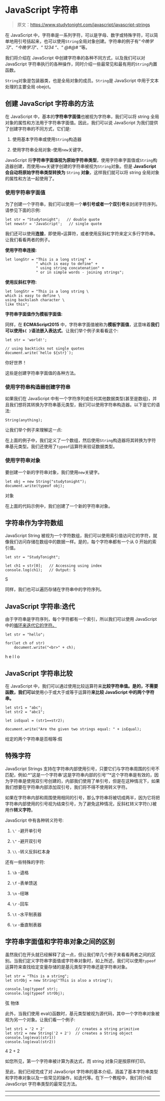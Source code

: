 # JavaScript 字符串

> 原文：<https://www.studytonight.com/javascript/javascript-strings>

在 JavaScript 中，字符串是一系列字符，可以是字母、数字或特殊字符，可以简单地用引号括起来，也可以使用`String`全局对象创建。字符串的例子有“*今晚学习*”、“*今晚学习*”、“ *1234* ”、“ *@#@#* ”等。

我们将介绍在 JavaScript 中创建字符串的各种不同方式，以及我们可以对 JavaScript 字符串执行的各种操作，同时介绍一些最常见和最有用的`String`内置函数。

`String`对象是包装器类，也是全局对象的成员。`String`是 JavaScript 中用于文本处理的主要全局 obejct。

## 创建 JavaScript 字符串的方法

在 JavaScript 中，基本的**字符串字面值**也被视为字符串，我们可以将 string 全局对象的属性和方法用于字符串字面值。因此，我们可以说 JavaScript 为我们提供了创建字符串的不同方式，它们是:

1.  使用基本字符串或使用`String`构造器

2.  使用字符串全局对象-使用`new`关键字。

JavaScript 将**字符串字面值视为原始字符串类型**，使用字符串字面值或`String`构造器创建，而使用`new`关键字创建的字符串被视为`String`对象。但是 **JavaScript 会自动将原始字符串类型转换为** `String` **对象**，这样我们就可以将 string 全局对象的属性和方法一起使用了。

### 使用字符串字面值

为了创建一个字符串，我们可以使用一个**单引号或者一个双引号**来封闭字符序列。请参见下面的示例:

```
let str = "Studytonight";   // double quote
let newstr = 'JavaScript';   // single quote
```

我们还可以使用**连接**，即使用`+`运算符，或者使用反斜杠字符来定义多行字符串。让我们看看两者的例子。

**使用字符串连接:**

```
let longStr = "This is a long string" +
              " which is easy to define" +
              " using string concatenation" +
              " or in simple words - joining strings";
```

**使用反斜杠字符:**

```
let longStr = "This is a long string \
which is easy to define \
using backslash character \
like this";
```

**字符串字面值作为模板字面值:**

同样，在 **ECMAScript2015** 中，字符串字面值被称为**模板字面值**，这意味着**我们可以使用`${ }`语法嵌入表达式**。让我们举个例子来看看这个:

```
let str = 'world!';

// using backticks not single quotes
document.write(`hello ${str}`);
```

你好世界！

这些是创建字符串字面值的各种方法。

### 使用字符串构造器创建字符串

如果我们在 JavaScript 中有一个字符序列或任何其他数据类型(甚至是数组)，并且我们想将其转换为字符串基元类型，我们可以使用字符串构造器。以下是它的语法:

```
String(anything);
```

让我们举个例子来理解这一点:

在上面的例子中，我们定义了一个数组，然后使用`String`构造器将其转换为字符串基元类型。我们还使用了`typeof`运算符来验证数据类型。

### 使用字符串对象

要创建一个新的字符串对象，我们使用`new`关键字。

```
let obj = new String("studytonight");
document.write(typeof obj);
```

对象

在上面的代码示例中，我们创建了一个新的字符串对象。

## 字符串作为字符数组

JavaScript String 被视为一个字符数组，我们可以使用索引值访问它的字符，就像我们访问存储在数组中的数据一样。是的，每个字符串都有一个从 0 开始的索引值。

```
let str = "StudyTonight"; 

let ch1 = str[0];   // Accessing using index
console.log(ch1);   // Output: S
```

S

同样，我们也可以遍历存储在字符串中的字符序列。

## JavaScript 字符串:迭代

由于字符串是字符序列，每个字符都有一个索引，所以我们可以使用 JavaScript 中的[循环来迭代它的字符。](https://www.studytonight.com/javascript/javascript-for-loop)

```
let str = "hello"; 

for(let ch of str)
    document.write("<br>" + ch);
```

h
e
l
l
o

## JavaScript 字符串比较

在 JavaScript 中，我们可以通过使用比较运算符来**比较字符串值。是的，不需要函数，我们可以**使用小于或大于或等于运算符**来比较 JavaScript 中的两个字符串。**

```
let str1 = "abc";
let str2 = "abc1";

let isEqual = (str1==str2);

document.write("Are the given two strings equal: " + isEqual);
```

给定的两个字符串是否相等:假

## 特殊字符

JavaScript Strings 支持在字符串内部使用引号，只要它们与字符串周围的引号不匹配，例如:*“这是一个字符串‘这是字符串内部的引号’”*这个字符串是有效的，因为字符串是使用双引号创建的，内部我们使用了单引号，但是在这种情况下，如果我们想要在字符串内部添加双引号，我们将不得不使用转义字符。

如果在字符串内部和周围使用相同的引号，那么字符串将被切成两半，因为它将把字符串内部使用的引号视为结束引号，为了避免这种情况，反斜杠转义字符(`\`)被用作**转义字符**。

JavaScript 中有各种转义符号:

1.  `\'` -避开单引号

2.  `\"` -避开双引号

3.  `\\` -转义反斜杠本身

还有一些特殊的字符:

1.  `\b` -退格

2.  `\f` -表单馈送

3.  `\n` -纽琳

4.  `\r` -回车

5.  `\t` -水平制表器

6.  `\v` -垂直制表器

## 字符串字面值和字符串对象之间的区别

虽然我们在开头就已经解释了这一点，但让我们举几个例子来看看两者之间的区别。当我们定义字符串字面值或字符串对象时，如上所述，我们可以使用`typeof`运算符来查找给定变量存储的是基元类型字符串还是字符串对象。

```
let str = "This is a string";
let strObj = new String("This is also a string");

console.log(typeof str);
console.log(typeof strObj);
```

弦
物体

此外，当我们使用 eval()函数时，基元类型被视为源代码，其中一个字符串对象被视为另一个对象。让我们看一个例子:

```
let str1 = '2 + 2'              // creates a string primitive
let str2 = new String('2 + 2')  // creates a String object
console.log(eval(str1))         
console.log(eval(str2))
```

4
2 + 2

如您所见，第一个字符串被计算为表达式，而 string 对象只是按原样打印。

至此，我们已经完成了对 JavaScript 字符串的基本介绍，涵盖了基本字符串类型和字符串对象以及一些常见的操作，如迭代等。在下一个教程中，我们将介绍 JavaScript 字符串类型的最常见方法。

* * *

* * *
